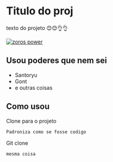 # Titulo do proj
texto do projeto 😊😊👌👌

[<img src="zoro.gif" alt="zoros power">](https://goole.com)

## Usou poderes que nem sei
- Santoryu
- Gont
- e outras coisas
## Como usou
Clone para o projeto
````
Padroniza como se fosse codigo 
````
Git clone <url>

````
mesma coisa
````


